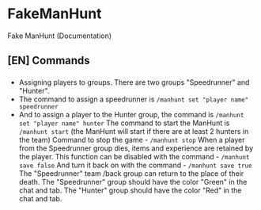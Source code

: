 # FakeManHunt
Fake ManHunt (Documentation) 

## [EN] Commands
###
- Assigning players to groups. There are two groups "Speedrunner" and "Hunter".
- The command to assign a speedrunner is ``` /manhunt set "player name" speedrunner ```
- And to assign a player to the Hunter group, the command is ``` /manhunt set "player name" hunter ```
The command to start the ManHunt is ``` /manhunt start ``` (the ManHunt will start if there are at least 2 hunters in the team)
Command to stop the game - ``` /manhunt stop ```
When a player from the Speedrunner group dies, items and experience are retained by the player. This function can be disabled with the command - ```/manhunt save false```
And turn it back on with the command - ```/manhunt save true```
The "Speedrunner" team /back group can return to the place of their death.
The "Speedrunner" group should have the color "Green" in the chat and tab.
The "Hunter" group should have the color "Red" in the chat and tab.
